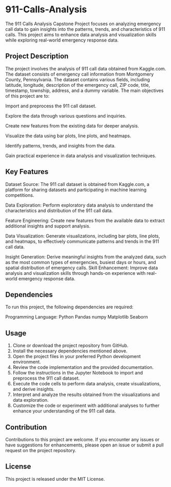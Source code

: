 # 911-Calls-Analysis
The 911 Calls Analysis Capstone Project focuses on analyzing emergency call data to gain insights into the patterns, trends, and characteristics of 911 calls. This project aims to enhance data analysis and visualization skills while exploring real-world emergency response data.
## Project Description
The project involves the analysis of 911 call data obtained from Kaggle.com. The dataset consists of emergency call information from Montgomery County, Pennsylvania. The dataset contains various fields, including latitude, longitude, description of the emergency call, ZIP code, title, timestamp, township, address, and a dummy variable.
The main objectives of this project are to:

Import and preprocess the 911 call dataset.

Explore the data through various questions and inquiries.

Create new features from the existing data for deeper analysis.

Visualize the data using bar plots, line plots, and heatmaps.

Identify patterns, trends, and insights from the data.

Gain practical experience in data analysis and visualization techniques.
## Key Features
Dataset Source: The 911 call dataset is obtained from Kaggle.com, a platform for sharing datasets and participating in machine learning competitions.

Data Exploration: Perform exploratory data analysis to understand the characteristics and distribution of the 911 call data.

Feature Engineering: Create new features from the available data to extract additional insights and support analysis.

Data Visualization: Generate visualizations, including bar plots, line plots, and heatmaps, to effectively communicate patterns and trends in the 911 call data.

Insight Generation: Derive meaningful insights from the analyzed data, such as the most common types of emergencies, busiest days or hours, and spatial distribution of emergency calls.
Skill Enhancement: Improve data analysis and visualization skills through hands-on experience with real-world emergency response data.
## Dependencies
To run this project, the following dependencies are required:

Programming Language: Python
Pandas
numpy
Matplotlib
Seaborn
## Usage
1. Clone or download the project repository from GitHub.
2. Install the necessary dependencies mentioned above.
3. Open the project files in your preferred Python development environment.
4. Review the code implementation and the provided documentation.
5. Follow the instructions in the Jupyter Notebook to import and preprocess the 911 call dataset.
6. Execute the code cells to perform data analysis, create visualizations, and derive insights.
7. Interpret and analyze the results obtained from the visualizations and data exploration.
8. Customize the code or experiment with additional analyses to further enhance your understanding of the 911 call data.
## Contribution
Contributions to this project are welcome. If you encounter any issues or have suggestions for enhancements, please open an issue or submit a pull request on the project repository.

## License
This project is released under the MIT License.
